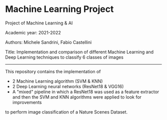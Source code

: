 # Machine Learning Project
 Project of Machine Learning & AI

Academic year:  2021-2022

Authors: Michele Sandrini, Fabio Castellini

Title: 
Implementation and comparison of different Machine Learning and Deep Learning techniques to classify 6 classes of images


----------------

This repository contains the implementation of 
- 2 Machine Learning algorithm (SVM & KNN) 
- 2 Deep Learning neural networks (ResNet18 & VGG16)
- A "mixed" pipeline in which a ResNet18 was used as a feature extractor and then the SVM and KNN algorithms were applied to look for improvements

to perform image classification of a Nature Scenes Dataset.
